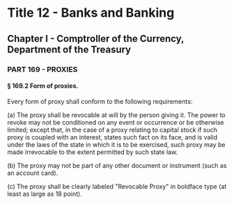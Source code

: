 
# Title 12 - Banks and Banking
## Chapter I - Comptroller of the Currency, Department of the Treasury
### PART 169 - PROXIES
#### § 169.2 Form of proxies.

Every form of proxy shall conform to the following requirements:

(a) The proxy shall be revocable at will by the person giving it. The power to revoke may not be conditioned on any event or occurrence or be otherwise limited; except that, in the case of a proxy relating to capital stock if such proxy is coupled with an interest, states such fact on its face, and is valid under the laws of the state in which it is to be exercised, such proxy may be made irrevocable to the extent permitted by such state law.

(b) The proxy may not be part of any other document or instrument (such as an account card).

(c) The proxy shall be clearly labeled "Revocable Proxy" in boldface type (at least as large as 18 point).
